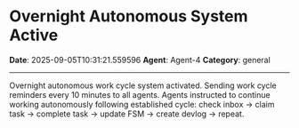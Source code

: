 # Overnight Autonomous System Active

**Date**: 2025-09-05T10:31:21.559596
**Agent**: Agent-4
**Category**: general

---

Overnight autonomous work cycle system activated. Sending work cycle reminders every 10 minutes to all agents. Agents instructed to continue working autonomously following established cycle: check inbox → claim task → complete task → update FSM → create devlog → repeat.
